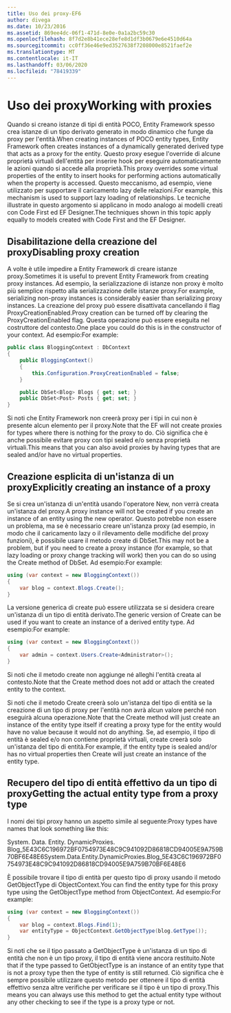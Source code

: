 ```yaml
---
title: Uso dei proxy-EF6
author: divega
ms.date: 10/23/2016
ms.assetid: 869ee4dc-06f1-471d-8e0e-0a1a2bc59c30
ms.openlocfilehash: 8f7d2e8b41ece28efe8d1df3b0679e6e4510d64a
ms.sourcegitcommit: cc0ff36e46e9ed3527638f7208000e8521faef2e
ms.translationtype: MT
ms.contentlocale: it-IT
ms.lasthandoff: 03/06/2020
ms.locfileid: "78419339"
---
```

# <a name="working-with-proxies"></a><span data-ttu-id="77459-102">Uso dei proxy</span><span class="sxs-lookup"><span data-stu-id="77459-102">Working with proxies</span></span>
<span data-ttu-id="77459-103">Quando si creano istanze di tipi di entità POCO, Entity Framework spesso crea istanze di un tipo derivato generato in modo dinamico che funge da proxy per l'entità.</span><span class="sxs-lookup"><span data-stu-id="77459-103">When creating instances of POCO entity types, Entity Framework often creates instances of a dynamically generated derived type that acts as a proxy for the entity.</span></span> <span data-ttu-id="77459-104">Questo proxy esegue l'override di alcune proprietà virtuali dell'entità per inserire hook per eseguire automaticamente le azioni quando si accede alla proprietà.</span><span class="sxs-lookup"><span data-stu-id="77459-104">This proxy overrides some virtual properties of the entity to insert hooks for performing actions automatically when the property is accessed.</span></span> <span data-ttu-id="77459-105">Questo meccanismo, ad esempio, viene utilizzato per supportare il caricamento lazy delle relazioni.</span><span class="sxs-lookup"><span data-stu-id="77459-105">For example, this mechanism is used to support lazy loading of relationships.</span></span> <span data-ttu-id="77459-106">Le tecniche illustrate in questo argomento si applicano in modo analogo ai modelli creati con Code First ed EF Designer.</span><span class="sxs-lookup"><span data-stu-id="77459-106">The techniques shown in this topic apply equally to models created with Code First and the EF Designer.</span></span>  

## <a name="disabling-proxy-creation"></a><span data-ttu-id="77459-107">Disabilitazione della creazione del proxy</span><span class="sxs-lookup"><span data-stu-id="77459-107">Disabling proxy creation</span></span>  

<span data-ttu-id="77459-108">A volte è utile impedire a Entity Framework di creare istanze proxy.</span><span class="sxs-lookup"><span data-stu-id="77459-108">Sometimes it is useful to prevent Entity Framework from creating proxy instances.</span></span> <span data-ttu-id="77459-109">Ad esempio, la serializzazione di istanze non proxy è molto più semplice rispetto alla serializzazione delle istanze proxy.</span><span class="sxs-lookup"><span data-stu-id="77459-109">For example, serializing non-proxy instances is considerably easier than serializing proxy instances.</span></span> <span data-ttu-id="77459-110">La creazione del proxy può essere disattivata cancellando il flag ProxyCreationEnabled.</span><span class="sxs-lookup"><span data-stu-id="77459-110">Proxy creation can be turned off by clearing the ProxyCreationEnabled flag.</span></span> <span data-ttu-id="77459-111">Questa operazione può essere eseguita nel costruttore del contesto.</span><span class="sxs-lookup"><span data-stu-id="77459-111">One place you could do this is in the constructor of your context.</span></span> <span data-ttu-id="77459-112">Ad esempio:</span><span class="sxs-lookup"><span data-stu-id="77459-112">For example:</span></span>  

``` csharp
public class BloggingContext : DbContext
{
    public BloggingContext()
    {
        this.Configuration.ProxyCreationEnabled = false;
    }  

    public DbSet<Blog> Blogs { get; set; }
    public DbSet<Post> Posts { get; set; }
}
```  

<span data-ttu-id="77459-113">Si noti che Entity Framework non creerà proxy per i tipi in cui non è presente alcun elemento per il proxy.</span><span class="sxs-lookup"><span data-stu-id="77459-113">Note that the EF will not create proxies for types where there is nothing for the proxy to do.</span></span> <span data-ttu-id="77459-114">Ciò significa che è anche possibile evitare proxy con tipi sealed e/o senza proprietà virtuali.</span><span class="sxs-lookup"><span data-stu-id="77459-114">This means that you can also avoid proxies by having types that are sealed and/or have no virtual properties.</span></span>  

## <a name="explicitly-creating-an-instance-of-a-proxy"></a><span data-ttu-id="77459-115">Creazione esplicita di un'istanza di un proxy</span><span class="sxs-lookup"><span data-stu-id="77459-115">Explicitly creating an instance of a proxy</span></span>  

<span data-ttu-id="77459-116">Se si crea un'istanza di un'entità usando l'operatore New, non verrà creata un'istanza del proxy.</span><span class="sxs-lookup"><span data-stu-id="77459-116">A proxy instance will not be created if you create an instance of an entity using the new operator.</span></span> <span data-ttu-id="77459-117">Questo potrebbe non essere un problema, ma se è necessario creare un'istanza proxy (ad esempio, in modo che il caricamento lazy o il rilevamento delle modifiche del proxy funzioni), è possibile usare il metodo create di DbSet.</span><span class="sxs-lookup"><span data-stu-id="77459-117">This may not be a problem, but if you need to create a proxy instance (for example, so that lazy loading or proxy change tracking will work) then you can do so using the Create method of DbSet.</span></span> <span data-ttu-id="77459-118">Ad esempio:</span><span class="sxs-lookup"><span data-stu-id="77459-118">For example:</span></span>  

``` csharp
using (var context = new BloggingContext())
{
    var blog = context.Blogs.Create();
}
```  

<span data-ttu-id="77459-119">La versione generica di create può essere utilizzata se si desidera creare un'istanza di un tipo di entità derivato.</span><span class="sxs-lookup"><span data-stu-id="77459-119">The generic version of Create can be used if you want to create an instance of a derived entity type.</span></span> <span data-ttu-id="77459-120">Ad esempio:</span><span class="sxs-lookup"><span data-stu-id="77459-120">For example:</span></span>  

``` csharp
using (var context = new BloggingContext())
{
    var admin = context.Users.Create<Administrator>();
}
```  

<span data-ttu-id="77459-121">Si noti che il metodo create non aggiunge né alleghi l'entità creata al contesto.</span><span class="sxs-lookup"><span data-stu-id="77459-121">Note that the Create method does not add or attach the created entity to the context.</span></span>  

<span data-ttu-id="77459-122">Si noti che il metodo Create creerà solo un'istanza del tipo di entità se la creazione di un tipo di proxy per l'entità non avrà alcun valore perché non eseguirà alcuna operazione.</span><span class="sxs-lookup"><span data-stu-id="77459-122">Note that the Create method will just create an instance of the entity type itself if creating a proxy type for the entity would have no value because it would not do anything.</span></span> <span data-ttu-id="77459-123">Se, ad esempio, il tipo di entità è sealed e/o non contiene proprietà virtuali, create creerà solo un'istanza del tipo di entità.</span><span class="sxs-lookup"><span data-stu-id="77459-123">For example, if the entity type is sealed and/or has no virtual properties then Create will just create an instance of the entity type.</span></span>  

## <a name="getting-the-actual-entity-type-from-a-proxy-type"></a><span data-ttu-id="77459-124">Recupero del tipo di entità effettivo da un tipo di proxy</span><span class="sxs-lookup"><span data-stu-id="77459-124">Getting the actual entity type from a proxy type</span></span>  

<span data-ttu-id="77459-125">I nomi dei tipi proxy hanno un aspetto simile al seguente:</span><span class="sxs-lookup"><span data-stu-id="77459-125">Proxy types have names that look something like this:</span></span>  

<span data-ttu-id="77459-126">System. Data. Entity. DynamicProxies. Blog_5E43C6C196972BF0754973E48C9C941092D86818CD94005E9A759B70BF6E48E6</span><span class="sxs-lookup"><span data-stu-id="77459-126">System.Data.Entity.DynamicProxies.Blog_5E43C6C196972BF0754973E48C9C941092D86818CD94005E9A759B70BF6E48E6</span></span>  

<span data-ttu-id="77459-127">È possibile trovare il tipo di entità per questo tipo di proxy usando il metodo GetObjectType di ObjectContext.</span><span class="sxs-lookup"><span data-stu-id="77459-127">You can find the entity type for this proxy type using the GetObjectType method from ObjectContext.</span></span> <span data-ttu-id="77459-128">Ad esempio:</span><span class="sxs-lookup"><span data-stu-id="77459-128">For example:</span></span>  

``` csharp
using (var context = new BloggingContext())
{
    var blog = context.Blogs.Find(1);
    var entityType = ObjectContext.GetObjectType(blog.GetType());
}
```  

<span data-ttu-id="77459-129">Si noti che se il tipo passato a GetObjectType è un'istanza di un tipo di entità che non è un tipo proxy, il tipo di entità viene ancora restituito.</span><span class="sxs-lookup"><span data-stu-id="77459-129">Note that if the type passed to GetObjectType is an instance of an entity type that is not a proxy type then the type of entity is still returned.</span></span> <span data-ttu-id="77459-130">Ciò significa che è sempre possibile utilizzare questo metodo per ottenere il tipo di entità effettivo senza altre verifiche per verificare se il tipo è un tipo di proxy.</span><span class="sxs-lookup"><span data-stu-id="77459-130">This means you can always use this method to get the actual entity type without any other checking to see if the type is a proxy type or not.</span></span>  
